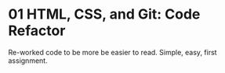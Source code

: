 # 01 HTML, CSS, and Git: Code Refactor
Re-worked code to be more be easier to read. Simple, easy, first assignment. 
